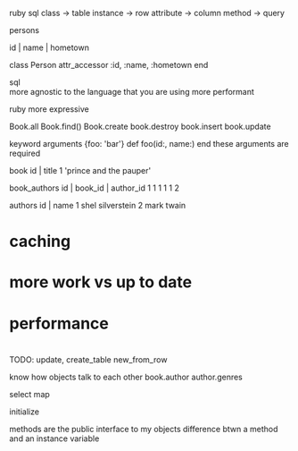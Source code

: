 ruby       sql
class  ->  table
instance -> row
attribute -> column
method -> query

persons

id | name | hometown


class Person
  attr_accessor :id, :name, :hometown
end

sql   
  more agnostic to the language that you are using
  more performant


ruby
  more expressive



Book.all
Book.find()
Book.create
book.destroy
book.insert
book.update


keyword arguments
  {foo: 'bar'}
  def foo(id:, name:)
  end
  these arguments are required



book
id | title
1     'prince and the pauper'

book_authors
id | book_id | author_id
1     1           1
1     1           2

authors
id | name
1      shel silverstein
2      mark twain


# caching
  # more work vs up to date
# performance
  #


TODO: update, create_table
new_from_row


know how objects talk to each other
 book.author
 author.genres

 select
 map

 initialize

 methods are the public interface to my objects
 difference btwn a method and an instance variable

 
